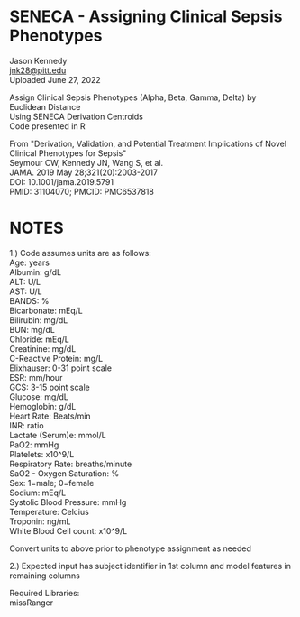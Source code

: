 # SENECA - Assigning Clinical Sepsis Phenotypes

Jason Kennedy <br />
jnk28@pitt.edu <br />
Uploaded June 27, 2022

Assign Clinical Sepsis Phenotypes (Alpha, Beta, Gamma, Delta) by Euclidean Distance <br />
Using SENECA Derivation Centroids <br />
Code presented in R <br />

From "Derivation, Validation, and Potential Treatment Implications of Novel Clinical Phenotypes for Sepsis" <br />
Seymour CW, Kennedy JN, Wang S, et al. <br />
JAMA. 2019 May 28;321(20):2003-2017 <br />
DOI: 10.1001/jama.2019.5791 <br />
PMID: 31104070; PMCID: PMC6537818 <br />

# NOTES #
1.) Code assumes units are as follows: <br />
Age: years <br />
Albumin: g/dL <br />
ALT: U/L <br />
AST: U/L <br />
BANDS: % <br />
Bicarbonate: mEq/L <br />
Bilirubin: mg/dL <br />
BUN: mg/dL <br />
Chloride: mEq/L <br />
Creatinine: mg/dL <br />
C-Reactive Protein: mg/L <br />
Elixhauser: 0-31 point scale <br />
ESR: mm/hour <br />
GCS: 3-15 point scale <br />
Glucose: mg/dL <br />
Hemoglobin: g/dL <br />
Heart Rate: Beats/min <br />
INR: ratio <br />
Lactate (Serum)e: mmol/L <br />
PaO2: mmHg <br />
Platelets: x10^9/L <br />
Respiratory Rate: breaths/minute <br />
SaO2 - Oxygen Saturation: % <br />
Sex: 1=male; 0=female <br />
Sodium: mEq/L <br />
Systolic Blood Pressure: mmHg <br />
Temperature: Celcius <br />
Troponin: ng/mL <br />
White Blood Cell count: x10^9/L <br />

Convert units to above prior to phenotype assignment as needed

2.) Expected input has subject identifier in 1st column and model features in remaining columns <br />

Required Libraries: <br />
missRanger <br />
